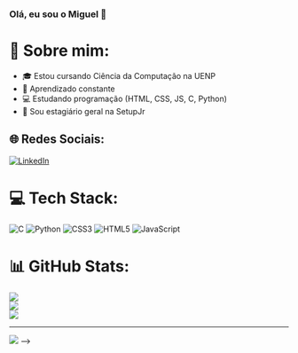 ### Olá, eu sou o Miguel 👋

# 💫 Sobre mim: 
- 🎓 Estou cursando Ciência da Computação na UENP
- 🌱 Aprendizado constante
- 💻 Estudando programação (HTML, CSS, JS, C, Python)
- 💼 Sou estagiário geral na SetupJr

## 🌐 Redes Sociais:
[![LinkedIn](https://img.shields.io/badge/LinkedIn-%230077B5.svg?logo=linkedin&logoColor=white)](https://www.linkedin.com/in/miguel-valentim-de-almeida-71b6a4271/)

# 💻 Tech Stack:
![C](https://img.shields.io/badge/c-%2300599C.svg?style=for-the-badge&logo=c&logoColor=white) ![Python](https://img.shields.io/badge/python-3670A0?style=for-the-badge&logo=python&logoColor=ffdd54) ![CSS3](https://img.shields.io/badge/css3-%231572B6.svg?style=for-the-badge&logo=css3&logoColor=white) ![HTML5](https://img.shields.io/badge/html5-%23E34F26.svg?style=for-the-badge&logo=html5&logoColor=white) ![JavaScript](https://img.shields.io/badge/javascript-%23323330.svg?style=for-the-badge&logo=javascript&logoColor=%23F7DF1E)

# 📊 GitHub Stats:
![](https://github-readme-stats.vercel.app/api?username=Miguel-Valentim-de-Almeida&theme=highcontrast&hide_border=false&include_all_commits=false&count_private=false)<br/>
![](https://github-readme-streak-stats.herokuapp.com/?user=Miguel-Valentim-de-Almeida&theme=highcontrast&hide_border=false)<br/>
![](https://github-readme-stats.vercel.app/api/top-langs/?username=Miguel-Valentim-de-Almeida&theme=highcontrast&hide_border=false&include_all_commits=false&count_private=false&layout=compact)

---
[![](https://visitcount.itsvg.in/api?id=Miguel-Valentim-de-Almeida&icon=0&color=0)](https://visitcount.itsvg.in)
-->